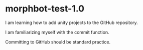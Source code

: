 # morphbot-test-1.0
I am learning how to add unity projects to the GitHub repository.

I am familiarizing myself with the commit function.

Committing to GitHub should be standard practice.
